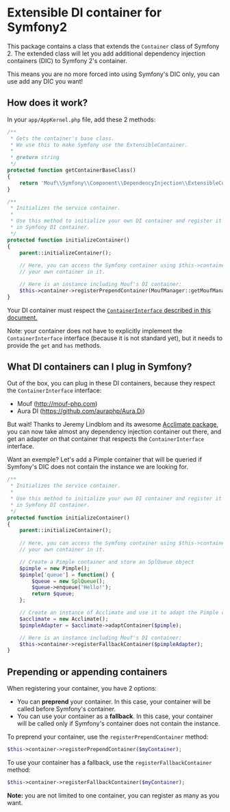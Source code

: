 Extensible DI container for Symfony2
====================================

This package contains a class that extends the `Container` class of Symfony 2.
The extended class will let you add additional dependency injection containers (DIC) to Symfony 2's container.

This means you are no more forced into using Symfony's DIC only, you can use add any DIC you want!

How does it work?
-----------------

In your `app/AppKernel.php` file, add these 2 methods:

```php
/**
 * Gets the container's base class.
 * We use this to make Symfony use the ExtensibleContainer.
 *
 * @return string
 */
protected function getContainerBaseClass()
{
	return 'Mouf\\Symfony\\Component\\DependencyInjection\\ExtensibleContainer';
}

/**
 * Initializes the service container.
 *
 * Use this method to initialize your own DI container and register it
 * in Symfony DI container.
 */
protected function initializeContainer()
{
	parent::initializeContainer();
    	
	// Here, you can access the Symfony container using $this->container and register
	// your own container in it.

	// Here is an instance including Mouf's DI container:
	$this->container->registerPrependContainer(MoufManager::getMoufManager());
}
```

Your DI container must respect the [`ContainerInterface` described in this document.](https://github.com/moufmouf/fig-standards/blob/master/proposed/dependency-injection/dependency-injection.md)

Note: your container does not have to explicitly implement the `ContainerInterface` interface (because it is not standard yet),
but it needs to provide the `get` and `has` methods.

What DI containers can I plug in Symfony?
-----------------------------------------

Out of the box, you can plug in these DI containers, because they respect the `ContainerInterface` interface:

- Mouf (http://mouf-php.com)
- Aura DI (https://github.com/auraphp/Aura.Di)

But wait! Thanks to Jeremy Lindblom and its awesome [Acclimate package](https://github.com/jeremeamia/acclimate), you can now take almost any dependency injection container out there, and get an adapter on that container that respects the `ContainerInterface` interface.

Want an exemple? Let's add a Pimple container that will be queried if Symfony's DIC does not contain the instance we
are looking for.

```php
/**
 * Initializes the service container.
 *
 * Use this method to initialize your own DI container and register it
 * in Symfony DI container.
 */
protected function initializeContainer()
{
	parent::initializeContainer();
    	
	// Here, you can access the Symfony container using $this->container and register
	// your own container in it.

	// Create a Pimple container and store an SplQueue object
	$pimple = new Pimple();
	$pimple['queue'] = function() {
	    $queue = new SplQueue();
	    $queue->enqueue('Hello!');
	    return $queue;
	};

	// Create an instance of Acclimate and use it to adapt the Pimple container to the Acclimate ContainerInterface
	$acclimate = new Acclimate();
	$pimpleAdapter = $acclimate->adaptContainer($pimple);

	// Here is an instance including Mouf's DI container:
	$this->container->registerFallbackContainer($pimpleAdapter);
}
```

Prepending or appending containers
----------------------------------

When registering your container, you have 2 options:

- You can **preprend** your container. In this case, your container will be called before Symfony's container.
- You can use your container as a **fallback**. In this case, your container will be called only if Symfony's container does not contain the instance.

To preprend your container, use the `registerPrependContainer` method:
```php
$this->container->registerPrependContainer($myContainer);
```

To use your container has a fallback, use the `registerFallbackContainer` method:
```php
$this->container->registerFallbackContainer($myContainer);
```

<div class="alert alert-info"><strong>Note:</strong> you are not limited to one container, you can register as many as you want.</div>

